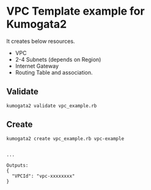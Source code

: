 # VPC Template example for Kumogata2

It creates below resources.

- VPC
- 2-4 Subnets (depends on Region)
- Internet Gateway
- Routing Table and association.


## Validate

```
kumogata2 validate vpc_example.rb 
```


## Create

```
kumogata2 create vpc_example.rb vpc-example


...

Outputs:
{
  "VPCId": "vpc-xxxxxxxx"
}
```


